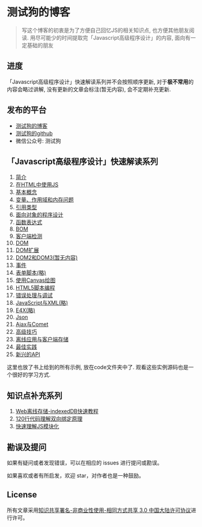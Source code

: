 # 测试狗的博客
> 写这个博客的初衷是为了方便自己回忆JS的相关知识点, 也方便其他朋友阅读. 用尽可能少的时间提取完「Javascript高级程序设计」的内容, 面向有一定基础的朋友

## 进度

「Javascript高级程序设计」快速解读系列并不会按照顺序更新, 对于**极不常用**的内容会略过讲解, 没有更新的文章会标注(暂无内容), 会不定期补充更新.


## 发布的平台

* [测试狗的博客](https://thinkerchan.com/categories/Javascript/)
* [测试狗的github](https://github.com/thinkerchan/blog)
* 微信公众号: 测试狗


## 「Javascript高级程序设计」快速解读系列
1. [简介](https://github.com/thinkerchan/blog/issues/1)
2. [在HTML中使用JS](https://github.com/thinkerchan/blog/issues/2)
3. [基本概念](https://github.com/thinkerchan/blog/issues/3)
4. [变量、作用域和内存问题](https://github.com/thinkerchan/blog/issues/4)
5. [引用类型](https://github.com/thinkerchan/blog/issues/5)
6. [面向对象的程序设计](https://github.com/thinkerchan/blog/issues/6)
7. [函数表达式](https://github.com/thinkerchan/blog/issues/7)
8. [BOM](https://github.com/thinkerchan/blog/issues/8)
9. [客户端检测](https://github.com/thinkerchan/blog/issues/9)
10. [DOM](https://github.com/thinkerchan/blog/issues/10)
11. [DOM扩展](https://github.com/thinkerchan/blog/issues/11)
12. [DOM2和DOM3(暂无内容)](#)
13. [事件](https://github.com/thinkerchan/blog/issues/13)
14. [表单脚本(略)](#)
15. [使用Canvas绘图](https://github.com/thinkerchan/blog/issues/15)
16. [HTML5脚本编程](https://github.com/thinkerchan/blog/issues/16)
17. [错误处理与调试](https://github.com/thinkerchan/blog/issues/17)
18. [JavaScript与XML(略)](https://github.com/thinkerchan/blog/issues/18)
19. [E4X(略)](https://github.com/thinkerchan/blog/issues/19)
20. [Json](https://github.com/thinkerchan/blog/issues/20)
21. [Ajax与Comet](https://github.com/thinkerchan/blog/issues/21)
22. [高级技巧](https://github.com/thinkerchan/blog/issues/22)
23. [离线应用与客户端存储](https://github.com/thinkerchan/blog/issues/23)
24. [最佳实践](https://github.com/thinkerchan/blog/issues/24)
25. [新兴的API](https://github.com/thinkerchan/blog/issues/25)

这里也放了书上给到的所有示例, 放在code文件夹中了. 观看这些实例源码也是一个很好的学习方式.

## 知识点补充系列
1. [Web离线存储-indexedDB快速教程](https://github.com/thinkerchan/blog/issues/26)
2. [120行代码理解双向绑定原理](https://github.com/thinkerchan/blog/issues/27)
3. [快速理解JS模块化](https://github.com/thinkerchan/blog/issues/28)

## 勘误及提问

如果有疑问或者发现错误，可以在相应的 issues 进行提问或勘误。

如果喜欢或者有所启发，欢迎 star，对作者也是一种鼓励。

## License

所有文章采用[知识共享署名-非商业性使用-相同方式共享 3.0 中国大陆许可协议](http://creativecommons.org/licenses/by-nc-sa/3.0/cn/)进行许可。
